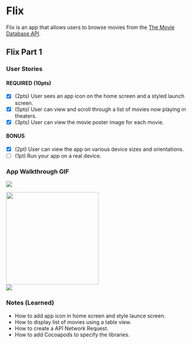 # Flix

Flix is an app that allows users to browse movies from the [The Movie Database API](http://docs.themoviedb.apiary.io/#).

## Flix Part 1

### User Stories

#### REQUIRED (10pts)
- [x] (2pts) User sees an app icon on the home screen and a styled launch screen.
- [x] (5pts) User can view and scroll through a list of movies now playing in theaters.
- [x] (3pts) User can view the movie poster image for each movie.

#### BONUS
- [x] (2pt) User can view the app on various device sizes and orientations.
- [ ] (1pt) Run your app on a real device.

### App Walkthrough GIF

![](https://i.imgur.com/UR3x3nW.gif)

<img src="YOUR_GIF_URL_HERE" width=250><br>
![](https://i.imgur.com/bzrIwrO.gif)

### Notes (Learned)
* How to add app icon in home screen and style launce screen.
* How to display list of movies using a table view.
* How to create a API Network Request. 
* How to add Cocoapods to specify the libraries.

